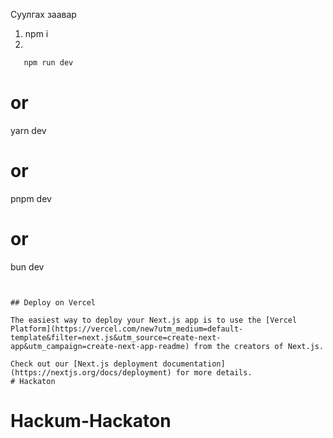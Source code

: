 Суулгах заавар

1. npm i
2.

```bash
   npm run dev
```

# or

yarn dev

# or

pnpm dev

# or

bun dev

```


## Deploy on Vercel

The easiest way to deploy your Next.js app is to use the [Vercel Platform](https://vercel.com/new?utm_medium=default-template&filter=next.js&utm_source=create-next-app&utm_campaign=create-next-app-readme) from the creators of Next.js.

Check out our [Next.js deployment documentation](https://nextjs.org/docs/deployment) for more details.
# Hackaton
```
# Hackum-Hackaton
